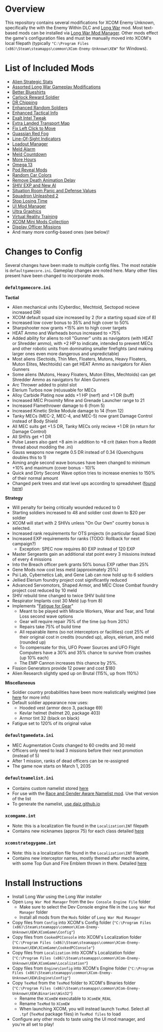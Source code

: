# Overview
This repository contains several modifications for XCOM Enemy Unknown, specifically the with the Enemy Within DLC and [Long War](https://www.nexusmods.com/xcom/mods/88?tab=description) mod. Most text-based mods can be installed via [Long War Mod Manager](https://www.nexusmods.com/xcom/mods/620). Other mods effect the game's configuration files and must be manually moved into XCOM's local filepath (typically `"C:\Program Files (x86)\Steam\steamapps\common\XCom-Enemy-Unknown\XEW"` for Windows).

# List of Included Mods
- [Alien Strategic Stats](https://www.reddit.com/r/Xcom/comments/2zbkgj/lw_mod_alien_strategic_stats_exposed/)
- [Assorted Long War Gameplay Modifications](https://www.nexusmods.com/xcom/mods/581?tab=files)
- [Better Blueshirts](https://www.nexusmods.com/xcom/mods/665/?)
- [Carlock Reward Soldier](https://www.nexusmods.com/xcom/mods/593)
- [DR Chipping](https://www.nexusmods.com/xcom/mods/628/?tab=description)
- [Enhanced Random Soldiers](https://www.nexusmods.com/xcom/mods/607?tab=files)
- [Enhanced Tactical Info](https://www.nexusmods.com/xcom/mods/554?tab=description)
- [Exalt Intel Tweak](https://www.nexusmods.com/xcom/mods/695/?)
- [Extra Landed Transport Map](https://www.nexusmods.com/xcom/mods/643/?tab=posts)
- [Fix Left Click to Move](https://www.nexusmods.com/xcom/mods/797)
- [Guassian Red Fog](https://www.nexusmods.com/xcom/mods/502/?tab=posts)
- [Line-Of-Sight Indicators](https://www.nexusmods.com/xcom/mods/666/?)
- [Loadout Manager](https://www.nexusmods.com/xcom/mods/656)
- [Meld Alarm](https://www.nexusmods.com/xcom/mods/540/?tab=files)
- [Meld Countdown](https://www.nexusmods.com/xcom/mods/759)
- [More Hours](https://www.nexusmods.com/xcom/mods/645)
- [Omega 13](https://www.nexusmods.com/xcom/mods/534)
- [Pod Reveal Mods](https://www.nexusmods.com/xcom/mods/715?tab=description)
- [Random Car Colors](https://www.nexusmods.com/xcom/mods/576?tab=description)
- [Remove Death Animation Delay](https://www.nexusmods.com/xcom/mods/452?tab=files)
- [SHIV EXP and New AI](https://www.nexusmods.com/xcom/mods/603/?tab=description)
- [Situation Room Panic and Defense Values](https://www.nexusmods.com/xcom/mods/731?tab=description)
- [Squadron Unleashed 2](https://www.nexusmods.com/xcom/mods/809)
- [Stop Losing Time](https://www.nexusmods.com/xcom/mods/810)
- [UI Mod Manager](https://www.nexusmods.com/xcom/mods/766?tab=description)
- [Ultra Graphics](https://www.nexusmods.com/xcom/mods/741)
- [Virtual Reality Training](https://www.nexusmods.com/xcom/mods/569)
- [XCOM Mini Mods Collection](https://www.nexusmods.com/xcom/mods/735?tab=description)
- [Display Officer Missions](https://www.nexusmods.com/xcom/mods/832?tab=description)
- And many more config-based ones (see below)!

# Changes to Config
Several changes have been made to multiple config files. The most notable is `defaultgamecore.ini`. Gameplay changes are noted here. Many other files present have been changed to incorporate mods.

### `defaltgamecore.ini`
**Tactial**
- Alien mechanical units (Cyberdisc, Mechtoid, Sectopod recieve increased DR)
- XCOM default squad size increased by 2 (for a starting squad size of 8)
- Increased low cover bonus to 35% and high cover to 50%
- Sharpshooter now grants +15% aim to high cover targets
- HEAT Ammo and Warheads bonus increased to +75%
- Added ability for aliens to roll "Gunner" units as navigators (with HEAT or Shredder ammo), with +2 HP to indicate, intended to prevent MECs and other robotic units from dominating smaller firefights (and making larger ones even more dangerous and unpredictable)
- Most aliens (Sectoids, Thin Men, Floaters, Mutons, Heavy Floaters, Muton Elites, Mechtoids) can get HEAT Ammo as navigators for Alien Gunners
- Some aliens (Mutons, Heavy Floaters, Muton Elites, Mechtoids) can get Shredder Ammo as navigators for Alien Gunners
- Arc Thrower added to pistol slot
- Elerium Turbos now (re)usuable for MECs
- Alloy Carbide Plating now adds +1 HP (nerf) and +1 DR (buff)
- Increased MEC Proximity Mine and Grenade Launcher range to 21
- Increased Flamethrower damage to 6 (from 5)
- Increased Kinetic Strike Module damage to 14 (from 12)
- Tanky MECs (MEC-2, MEC-4, and MEC-5) now grant Damage Control instead of Body Shield
- All MEC suits get +1.5 DR, Tanky MECs only recieve +1 DR (in return for Damage Control)
- All SHIVs get +1 DR
- Pulse Lasers also gant +8 aim in addition to +8 crit (taken from a Reddit thread about modding the .ini)
- Gauss weapons now negate 0.5 DR instead of 0.34 (Quenchguns doubles this to 1)
- Aiming angle second wave bonuses have been changed to minimum +10% and maximum (cover bonus - 10)%
- Quick and Dirty Second Wave option tries to increase enemies to 150% of their normal amount
- Changed perk trees and stat level ups according to spreadsheet ([found here](https://docs.google.com/spreadsheets/d/1b44olPdr0msneZlyy9tOwkpv8QwB2BEO8vZtzeaJLtQ/edit?usp=sharing))
  
**Strategy**
- Will penalty for being critically wounded reduced to 0
- Starting soldiers increased to 48 and soldier cost down to $20 per soldier
- XCOM will start with 2 SHIVs unless "On Our Own" country bonus is selected.
- Increased rank requirements for OTS projects (in particular Squad Size)
- Increased EXP requirements for ranks (TODO: Rollback for next campaign?)
  - Exception: SPEC now requires 80 EXP instead of 120 EXP
- Master Sergeants gain an additional stat point every 3 missions instead of every 4 missions
- Into the Breach officer perk grants 50% bonus EXP rather than 25%
- Gene Mods now cost less meld (approximately 25%)
- Psi Lab, Cybernetics Lab, and Gene Lab can now hold up to 6 soldiers
- Jellied Elerium foundry project cost significantly reduced
- Advanced Servomotors, Shaped Armor, and MEC Close Combat foundry project cost reduced by 10 meld
- SHIV rebuild time changed to twice SHIV build time
- Respirator Implants cost 30 Meld (up from 8)
- Implements "[Fatigue for Gear](https://pastebin.com/3zuMVfwq)"
  - Meant to be played with Miracle Workers, Wear and Tear, and Total Loss second wave options
  - Gear will require repair 75% of the time (up from 20%)
  - Repairs take 75% of build time
  - All repairable items (so not interceptors or facilities) cost 25% of their original cost in credits (rounded up), alloys, elerium, and meld (rounded up)
  - To compensate for this, UFO Power Sources and UFO Flight Computers have a 30% and 35% chance to survive from crashes (up 10% each)
  - The EMP Cannon increases this chance by 25%.
- Fission Generators provide 12 power and cost $180
- Alien Research slightly sped up on Brutal (115%, up from 110%)

**Miscellaneous**
- Soldier country probabilities have been more realistically weighted (see [here](https://www.reddit.com/r/Xcom/comments/2y1spu/lw_beta_15realistic_soldier_country_probabilities/) for more info)
- Default soldier appearance now uses:
  - Hooded vest (armor deco 3, package 69)
  - Kevlar helmet (helmet 20, package 403)
  - Armor tint 32 (black on black)
- Fatigue set to 120% of its original value

### `defaultgamedata.ini`
- MEC Augmentation Costs changed to 60 credits and 30 meld
- Officers only need to lead 3 missions before their next promotion (instead of 5)
- After 1 mission, ranks of dead officers can be re-assigned
- The game now starts on March 1, 2035

### `defaultnamelist.ini`
- Contains custom namelist stored [here](https://docs.google.com/document/d/1kkf_J76dPE1cglh7RTNlAbk002emyTH37hsCuIswEcU/edit?usp=sharing)
- For use with the [Race and Gender Aware Namelist mod](). Use that version of the list
- To generate the namelist, [use daiz.github.io](https://daiz.github.io/xcom-namegen/)

### `xcomgame.int`
- Note: this is a localization file found in the `Localization\INT` filepath
- Contains new nicknames (approx 75) for each class detailed [here](https://docs.google.com/spreadsheets/d/13ddlocdkhgOX22B7RTzzVc2A3A3p3SkN2nXQWrqmweg/edit?usp=sharing)

### `xcomstrategygame.int`
- Note: this is a localization file found in the `Localization\INT` filepath
- Contains new interceptor names, mostly themed after mecha anime, with some Top Gun and Fire Emblem thrown in there. Detailed [here](https://docs.google.com/spreadsheets/d/13ddlocdkhgOX22B7RTzzVc2A3A3p3SkN2nXQWrqmweg/edit?usp=sharing)

# Install Instructions
- Install Long War using the Long War installer
- Open `Long War Mod Manager` from the `Dev Console Engine File` folder
  - Make sure to select the Dev Console engine file in the `Long War Mod Manager` folder
  - Install all mods from the `Mods` folder of `Long War Mod Manager`
- Copy files from `Config` into XCOM's Config folder (`"C:\Program Files (x86)\Steam\steamapps\common\XCom-Enemy-Unknown\XEW\XComGame\Config"`)
- Copy files from `CookedPCConsole` into XCOM's Localization folder (`"C:\Program Files (x86)\Steam\steamapps\common\XCom-Enemy-Unknown\XEW\XComGame\CookedPCConsole"`)
- Copy files from `Localization` into XCOM's Localization folder (`"C:\Program Files (x86)\Steam\steamapps\common\XCom-Enemy-Unknown\XEW\XComGame\Localization"`)
- Copy files from `Engine\Config` into XCOM's Engine folder (`"C:\Program Files (x86)\Steam\steamapps\common\XCom-Enemy-Unknown\XEW\Engine\Config"`)
- Copy `TexMod` from the `TexMod` folder to XCOM's Binaries folder (`"C:\Program Files (x86)\Steam\steamapps\common\XCom-Enemy-Unknown\XEW\Binaries\Win32"`)
  - Rename the `XComEW` executable to `XComEW_REAL`
  - Rename `TexMod` to `XComEW`
  - When launching XCOM, you will instead launch `TexMod`. Select all `.tpf` (`TexMod` package files) in `TexMod files` to load
- Configure any other mods to taste using the UI mod manager, and you're all set to play!